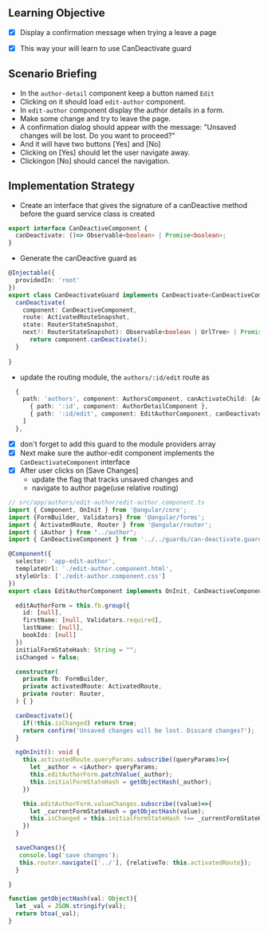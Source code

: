 ## Learning Objective
- [x] Display a confirmation message when trying a leave a page
- [x] This way your will learn to use CanDeactivate guard


## Scenario Briefing
- In the `author-detail` component keep a button named `Edit`
- Clicking on it should load `edit-author` component.
- In `edit-author` component display the author details in a form.
- Make some change and try to leave the page.
- A confirmation dialog should appear with the message: "Unsaved changes will be lost. Do you want to proceed?"
- And it will have two buttons [Yes] and [No]
- Clicking on [Yes] should let the user navigate away.
- Clickingon [No] should cancel the navigation.

## Implementation Strategy
- Create an interface that gives the signature of a canDeactive method before the guard service class is created
```ts
export interface CanDeactiveComponent {
  canDeactivate: ()=> Observable<boolean> | Promise<boolean>;
}
```
- Generate the canDeactive guard as
```ts
@Injectable({
  providedIn: 'root'
})
export class CanDeactivateGuard implements CanDeactivate<CanDeactiveComponent> {
  canDeactivate(
    component: CanDeactiveComponent,
    route: ActivatedRouteSnapshot,
    state: RouterStateSnapshot,
    next?: RouterStateSnapshot): Observable<boolean | UrlTree> | Promise<boolean | UrlTree> | boolean | UrlTree {
      return component.canDeactivate();
  }
  
}
```
- update the routing module, the `authors/:id/edit` route as
```ts
  {
    path: 'authors', component: AuthorsComponent, canActivateChild: [AuthGuard], children: [
      { path: ':id', component: AuthorDetailComponent },
      { path: ':id/edit', component: EditAuthorComponent, canDeactivate: [CanDeactivateGuard] },
    ]
  },
```
- [x] don't forget to add this guard to the module providers array
- [x] Next make sure the author-edit component implements the `CanDeactivateComponent` interface
- [x] After user clicks on [Save Changes]
  - update the flag that tracks unsaved changes and
  - navigate to author page(use relative routing)

```ts
// src/app/authors/edit-author/edit-author.component.ts
import { Component, OnInit } from '@angular/core';
import {FormBuilder, Validators} from '@angular/forms';
import { ActivatedRoute, Router } from '@angular/router';
import { iAuthor } from "../author";
import { CanDeactiveComponent } from '../../guards/can-deactivate.guard'

@Component({
  selector: 'app-edit-author',
  templateUrl: './edit-author.component.html',
  styleUrls: ['./edit-author.component.css']
})
export class EditAuthorComponent implements OnInit, CanDeactiveComponent {

  editAuthorForm = this.fb.group({
    id: [null],
    firstName: [null, Validators.required],
    lastName: [null],
    bookIds: [null]
  })
  initialFormStateHash: String = "";
  isChanged = false;

  constructor(
    private fb: FormBuilder, 
    private activatedRoute: ActivatedRoute,
    private router: Router,
  ) { }

  canDeactivate(){
    if(!this.isChanged) return true;
    return confirm('Unsaved changes will be lost. Discard changes?');
  }

  ngOnInit(): void {
    this.activatedRoute.queryParams.subscribe((queryParams)=>{
      let _author = <iAuthor> queryParams;
      this.editAuthorForm.patchValue(_author);
      this.initialFormStateHash = getObjectHash(_author);
    })

    this.editAuthorForm.valueChanges.subscribe((value)=>{
      let _currentFormStateHash = getObjectHash(value);
      this.isChanged = this.initialFormStateHash !== _currentFormStateHash;
    })
  }

  saveChanges(){
   console.log('save changes'); 
   this.router.navigate(['../'], {relativeTo: this.activatedRoute});
  }

}

function getObjectHash(val: Object){
  let _val = JSON.stringify(val);
  return btoa(_val);
}
````